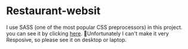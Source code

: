 # Restaurant-websit

I use SASS (one of the most popular CSS preprocessors) in this project.<br />
you can see it by clicking [here](https://mohammdsaleh-hooshmandi.github.io/Restaurant-website/).
🚨Unfortunately I can't make it very Resposive, so please see it on desktop or laptop.
